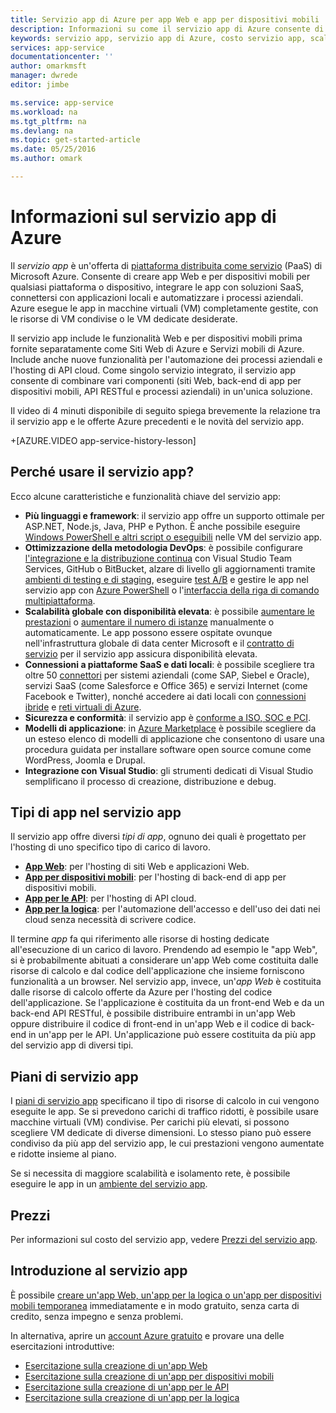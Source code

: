 ```yaml
---
title: Servizio app di Azure per app Web e app per dispositivi mobili | Microsoft Docs
description: Informazioni su come il servizio app di Azure consente di sviluppare, distribuire e gestire app Web e per dispositivi mobili.
keywords: servizio app, servizio app di Azure, costo servizio app, scalabilità, scalabile, distribuzione app, distribuzione app di Azure, PaaS, piattaforma distribuita come servizio
services: app-service
documentationcenter: ''
author: omarkmsft
manager: dwrede
editor: jimbe

ms.service: app-service
ms.workload: na
ms.tgt_pltfrm: na
ms.devlang: na
ms.topic: get-started-article
ms.date: 05/25/2016
ms.author: omark

---
```

# Informazioni sul servizio app di Azure
Il *servizio app* è un'offerta di [piattaforma distribuita come servizio](https://en.wikipedia.org/wiki/Platform_as_a_service) (PaaS) di Microsoft Azure. Consente di creare app Web e per dispositivi mobili per qualsiasi piattaforma o dispositivo, integrare le app con soluzioni SaaS, connettersi con applicazioni locali e automatizzare i processi aziendali. Azure esegue le app in macchine virtuali (VM) completamente gestite, con le risorse di VM condivise o le VM dedicate desiderate.

Il servizio app include le funzionalità Web e per dispositivi mobili prima fornite separatamente come Siti Web di Azure e Servizi mobili di Azure. Include anche nuove funzionalità per l'automazione dei processi aziendali e l'hosting di API cloud. Come singolo servizio integrato, il servizio app consente di combinare vari componenti (siti Web, back-end di app per dispositivi mobili, API RESTful e processi aziendali) in un'unica soluzione.

Il video di 4 minuti disponibile di seguito spiega brevemente la relazione tra il servizio app e le offerte Azure precedenti e le novità del servizio app.

\+[AZURE.VIDEO app-service-history-lesson] 

## Perché usare il servizio app?
Ecco alcune caratteristiche e funzionalità chiave del servizio app:

* **Più linguaggi e framework**: il servizio app offre un supporto ottimale per ASP.NET, Node.js, Java, PHP e Python. È anche possibile eseguire [Windows PowerShell e altri script o eseguibili](../app-service-web/web-sites-create-web-jobs.md) nelle VM del servizio app.
* **Ottimizzazione della metodologia DevOps**: è possibile configurare [l'integrazione e la distribuzione continua](../app-service-web/app-service-continuous-deployment.md) con Visual Studio Team Services, GitHub o BitBucket, alzare di livello gli aggiornamenti tramite [ambienti di testing e di staging](../app-service-web/web-sites-staged-publishing.md), eseguire [test A/B](../app-service-web/app-service-web-test-in-production-get-start.md) e gestire le app nel servizio app con [Azure PowerShell](../powershell-install-configure.md) o l'[interfaccia della riga di comando multipiattaforma](../xplat-cli-install.md).
* **Scalabilità globale con disponibilità elevata**: è possibile [aumentare le prestazioni](../app-service-web/web-sites-scale.md) o [aumentare il numero di istanze](../azure-portal/insights-how-to-scale.md) manualmente o automaticamente. Le app possono essere ospitate ovunque nell'infrastruttura globale di data center Microsoft e il [contratto di servizio](https://azure.microsoft.com/support/legal/sla/app-service/) per il servizio app assicura disponibilità elevata.
* **Connessioni a piattaforme SaaS e dati locali**: è possibile scegliere tra oltre 50 [connettori](../connectors/apis-list.md) per sistemi aziendali (come SAP, Siebel e Oracle), servizi SaaS (come Salesforce e Office 365) e servizi Internet (come Facebook e Twitter), nonché accedere ai dati locali con [connessioni ibride](../biztalk-services/integration-hybrid-connection-overview.md) e [reti virtuali di Azure](../app-service-web/web-sites-integrate-with-vnet.md).
* **Sicurezza e conformità**: il servizio app è [conforme a ISO, SOC e PCI](https://www.microsoft.com/TrustCenter/).
* **Modelli di applicazione**: in [Azure Marketplace](https://azure.microsoft.com/marketplace/) è possibile scegliere da un esteso elenco di modelli di applicazione che consentono di usare una procedura guidata per installare software open source comune come WordPress, Joomla e Drupal.
* **Integrazione con Visual Studio**: gli strumenti dedicati di Visual Studio semplificano il processo di creazione, distribuzione e debug.

## Tipi di app nel servizio app
Il servizio app offre diversi *tipi di app*, ognuno dei quali è progettato per l'hosting di uno specifico tipo di carico di lavoro.

* [**App Web**](../app-service-web/app-service-web-overview.md): per l'hosting di siti Web e applicazioni Web.
* [**App per dispositivi mobili**](../app-service-mobile/app-service-mobile-value-prop.md): per l'hosting di back-end di app per dispositivi mobili.
* [**App per le API**](../app-service-api/app-service-api-apps-why-best-platform.md): per l'hosting di API cloud.
* [**App per la logica**](../app-service-logic/app-service-logic-what-are-logic-apps.md): per l'automazione dell'accesso e dell'uso dei dati nei cloud senza necessità di scrivere codice.

Il termine *app* fa qui riferimento alle risorse di hosting dedicate all'esecuzione di un carico di lavoro. Prendendo ad esempio le "app Web", si è probabilmente abituati a considerare un'app Web come costituita dalle risorse di calcolo e dal codice dell'applicazione che insieme forniscono funzionalità a un browser. Nel servizio app, invece, un'*app Web* è costituita dalle risorse di calcolo offerte da Azure per l'hosting del codice dell'applicazione. Se l'applicazione è costituita da un front-end Web e da un back-end API RESTful, è possibile distribuire entrambi in un'app Web oppure distribuire il codice di front-end in un'app Web e il codice di back-end in un'app per le API. Un'applicazione può essere costituita da più app del servizio app di diversi tipi.

## Piani di servizio app
I [piani di servizio app](azure-web-sites-web-hosting-plans-in-depth-overview.md) specificano il tipo di risorse di calcolo in cui vengono eseguite le app. Se si prevedono carichi di traffico ridotti, è possibile usare macchine virtuali (VM) condivise. Per carichi più elevati, si possono scegliere VM dedicate di diverse dimensioni. Lo stesso piano può essere condiviso da più app del servizio app, le cui prestazioni vengono aumentate e ridotte insieme al piano.

Se si necessita di maggiore scalabilità e isolamento rete, è possibile eseguire le app in un [ambiente del servizio app](../app-service-web/app-service-app-service-environment-intro.md).

## Prezzi
Per informazioni sul costo del servizio app, vedere [Prezzi del servizio app](https://azure.microsoft.com/pricing/details/app-service/).

## Introduzione al servizio app
È possibile [creare un'app Web, un'app per la logica o un'app per dispositivi mobili temporanea](http://go.microsoft.com/fwlink/?LinkId=523751) immediatamente e in modo gratuito, senza carta di credito, senza impegno e senza problemi.

In alternativa, aprire un [account Azure gratuito](https://azure.microsoft.com/pricing/free-trial/) e provare una delle esercitazioni introduttive:

* [Esercitazione sulla creazione di un'app Web](../app-service-web/app-service-web-get-started.md)
* [Esercitazione sulla creazione di un'app per dispositivi mobili](../app-service-mobile/app-service-mobile-android-get-started.md)
* [Esercitazione sulla creazione di un'app per le API](../app-service-api/app-service-api-dotnet-get-started.md)
* [Esercitazione sulla creazione di un'app per la logica](../app-service-logic/app-service-logic-create-a-logic-app.md)

<!---HONumber=AcomDC_0803_2016-->